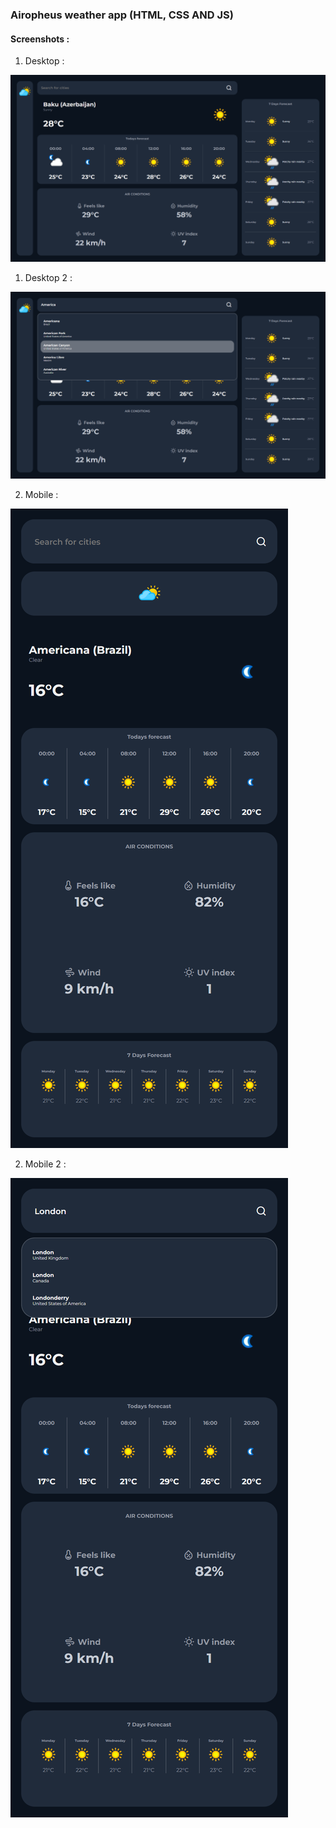 ### Airopheus weather app (HTML, CSS AND JS)

#### Screenshots :

1) Desktop :

![img1](src/images/design/1.png)

1) Desktop 2 :

![img2](src/images/design/2.png)

2) Mobile : 

![img3](src/images/design/3.png)

2) Mobile 2 : 

![img4](src/images/design/4.png)